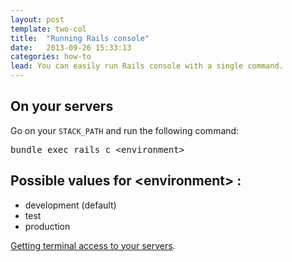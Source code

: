 ```yaml
---
layout: post
template: two-col
title:  "Running Rails console"
date:   2013-09-26 15:33:13
categories: how-to
lead: You can easily run Rails console with a single command.
---
```



## On your servers

Go on your `STACK_PATH` and run the following command:

<pre class="terminal">
<kbd>bundle exec rails c &lt;environment&gt;</kbd>
</pre>

## Possible values for &lt;environment&gt; :
<ul>
    <li>development (default)</li>
    <li>test</li>
    <li>production</li>
</ul>


 [Getting terminal access to your servers](/how-to/shell-to-your-servers.html).
